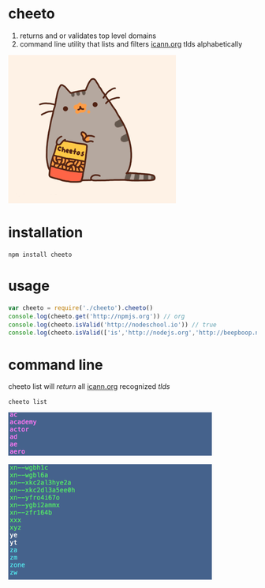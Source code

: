 # cheeto

1. returns and or validates top level domains
2. command line utility that lists and filters [icann.org](http://data.iana.org/TLD/tlds-alpha-by-domain.txt) tlds alphabetically

![](./cheetos-pusheen.gif?raw=true)


# installation

    npm install cheeto

# usage

```javascript
var cheeto = require('./cheeto').cheeto() 
console.log(cheeto.get('http://npmjs.org')) // org
console.log(cheeto.isValid('http://nodeschool.io')) // true
console.log(cheeto.isValid(['is','http://nodejs.org','http://beepboop.net','cropdust'])) // [1,1,1,0]
```

# command line
cheeto list will *return* all [icann.org](http://data.iana.org/TLD/tlds-alpha-by-domain.txt) recognized *tlds*

    cheeto list 
![](./images/cheeto-list-1.png?raw=true)

![](./images/cheeto-list-2.png?raw=true)
